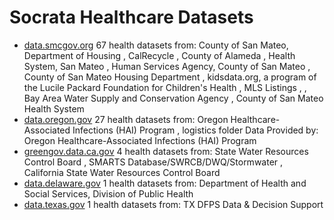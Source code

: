 
Socrata Healthcare Datasets
======================
* [data.smcgov.org](./socrata_markdown/data.smcgov.org.md) 67 health datasets from:  County of San Mateo, Department of Housing , CalRecycle , County of Alameda , Health System, San Mateo , Human Services Agency, County of San Mateo , County of San Mateo Housing Department , kidsdata.org, a program of the Lucile Packard Foundation for Children's Health , MLS Listings ,  , Bay Area Water Supply and Conservation Agency , County of San Mateo Health System 
* [data.oregon.gov](./socrata_markdown/data.oregon.gov.md) 27 health datasets from:  Oregon Healthcare-Associated Infections (HAI) Program , logistics folder Data Provided by: Oregon Healthcare-Associated Infections (HAI) Program 
* [greengov.data.ca.gov](./socrata_markdown/greengov.data.ca.gov.md) 4 health datasets from:  State Water Resources Control Board , SMARTS Database/SWRCB/DWQ/Stormwater , California State Water Resources Control Board 
* [data.delaware.gov](./socrata_markdown/data.delaware.gov.md) 1 health datasets from:  Department of Health and Social Services, Division of Public Health 
* [data.texas.gov](./socrata_markdown/data.texas.gov.md) 1 health datasets from:  TX DFPS Data & Decision Support 
